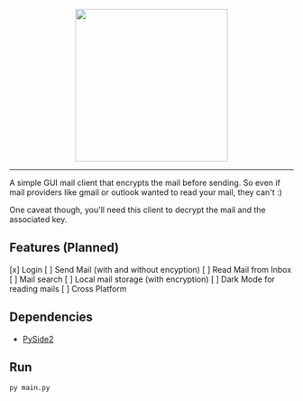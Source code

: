 <p align="center">
  <img src="https://github.com/sz47/NexMail/blob/main/images/nexmail_main.png" align="center" width="270"> 
</p>

-----

A simple GUI mail client that encrypts the mail before sending. So even if mail providers like gmail or outlook wanted to read your mail, they can't :)

One caveat though, you'll need this client to decrypt the mail and the associated key.

## Features (Planned)

[x] Login
[ ] Send Mail (with and without encyption)
[ ] Read Mail from Inbox
[ ] Mail search
[ ] Local mail storage (with encryption)
[ ] Dark Mode for reading mails
[ ] Cross Platform

## Dependencies

+ [PySide2](https://pypi.org/project/PySide2/)

## Run

```
py main.py
```

